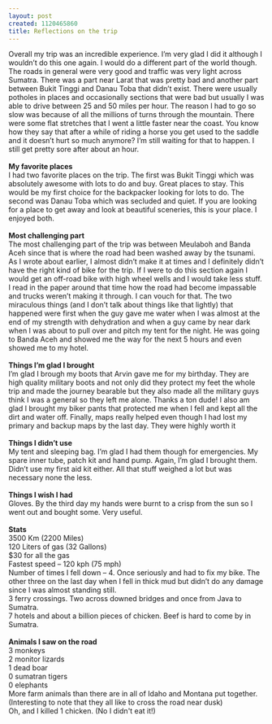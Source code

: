 ```yaml
--- 
layout: post
created: 1120465860
title: Reflections on the trip
---
```

Overall my trip was an incredible experience.  I’m very glad I did it although I wouldn’t do this one again.  I would do a different part of the world though.  The roads in general were very good and traffic was very light across Sumatra.  There was a part near Larat that was pretty bad and another part between Bukit Tinggi and Danau Toba that didn’t exist.  There were usually potholes in places and occasionally sections that were bad but usually I was able to drive between 25 and 50 miles per hour.  The reason I had to go so slow was because of all the millions of turns through the mountain.  There were some flat stretches that I went a little faster near the coast.  You know how they say that after a while of riding a horse you get used to the saddle and it doesn’t hurt so much anymore?  I’m still waiting for that to happen.  I still get pretty sore after about an hour.<br /><br /><span style="font-weight:bold;">My favorite places</span><br />I had two favorite places on the trip.  The first was Bukit Tinggi which was absolutely awesome with lots to do and buy.  Great places to stay.  This would be my first choice for the backpacker looking for lots to do.  The second was Danau Toba which was secluded and quiet.  If you are looking for a place to get away and look at beautiful sceneries, this is your place.  I enjoyed both.<br /><br /><span style="font-weight:bold;">Most challenging part</span><br />The most challenging part of the trip was between Meulaboh and Banda Aceh since that is where the road had been washed away by the tsunami.  As I wrote about earlier, I almost didn’t make it at times and I definitely didn’t have the right kind of bike for the trip.  If I were to do this section again I would get an off-road bike with high wheel wells and I would take less stuff.  I read in the paper around that time how the road had become impassable and trucks weren’t making it through.  I can vouch for that.  The two miraculous things (and I don’t talk about things like that lightly) that happened were first when the guy gave me water when I was almost at the end of my strength with dehydration and when a guy came by near dark when I was about to pull over and pitch my tent for the night.  He was going to Banda Aceh and showed me the way for the next 5 hours and even showed me to my hotel.<br /><br /><span style="font-weight:bold;">Things I’m glad I brought</span><br />I’m glad I brough my boots that Arvin gave me for my birthday.  They are high quality military boots and not only did they protect my feet the whole trip and made the journey bearable but they also made all the military guys think I was a general so they left me alone.  Thanks a ton dude!  I also am glad I brought my biker pants that protected me when I fell and kept all the dirt and water off.  Finally, maps really helped even though I had lost my primary and backup maps by the last day.  They were highly worth it<br /><br /><span style="font-weight:bold;">Things I didn’t use</span><br />My tent and sleeping bag.  I’m glad I had them though for emergencies.  My spare inner tube, patch kit and hand pump.  Again, I’m glad I brought them.  Didn’t use my first aid kit either.  All that stuff weighed a lot but was necessary none the less.<br /><br /><span style="font-weight:bold;">Things I wish I had</span><br />Gloves.  By the third day my hands were burnt to a crisp from the sun so I went out and bought some.  Very useful.<br /><br /><span style="font-weight:bold;">Stats</span><br />3500 Km (2200 Miles)<br />120 Liters of gas (32 Gallons)<br />$30 for all the gas<br />Fastest speed – 120 kph (75 mph)<br />Number of times I fell down – 4.  Once seriously and had to fix my bike.  The other three on the last day when I fell in thick mud but didn’t do any damage since I was almost standing still.<br />3 ferry crossings.  Two across downed bridges and once from Java to Sumatra.<br />7 hotels and about a billion pieces of chicken. Beef is hard to come by in Sumatra.<br /><br /><span style="font-weight:bold;">Animals I saw on the road</span><br />3 monkeys<br />2 monitor lizards<br />1 dead boar<br />0 sumatran tigers<br />0 elephants<br />More farm animals than there are in all of Idaho and Montana put together.  (Interesting to note that they all like to cross the road near dusk)<br />Oh, and I killed 1 chicken. (No I didn't eat it!)
